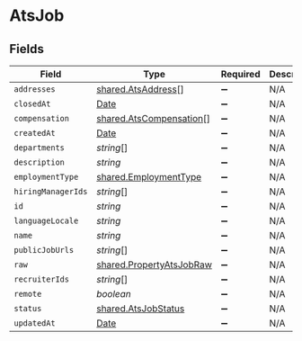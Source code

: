 # AtsJob


## Fields

| Field                                                                                         | Type                                                                                          | Required                                                                                      | Description                                                                                   |
| --------------------------------------------------------------------------------------------- | --------------------------------------------------------------------------------------------- | --------------------------------------------------------------------------------------------- | --------------------------------------------------------------------------------------------- |
| `addresses`                                                                                   | [shared.AtsAddress](../../models/shared/atsaddress.md)[]                                      | :heavy_minus_sign:                                                                            | N/A                                                                                           |
| `closedAt`                                                                                    | [Date](https://developer.mozilla.org/en-US/docs/Web/JavaScript/Reference/Global_Objects/Date) | :heavy_minus_sign:                                                                            | N/A                                                                                           |
| `compensation`                                                                                | [shared.AtsCompensation](../../models/shared/atscompensation.md)[]                            | :heavy_minus_sign:                                                                            | N/A                                                                                           |
| `createdAt`                                                                                   | [Date](https://developer.mozilla.org/en-US/docs/Web/JavaScript/Reference/Global_Objects/Date) | :heavy_minus_sign:                                                                            | N/A                                                                                           |
| `departments`                                                                                 | *string*[]                                                                                    | :heavy_minus_sign:                                                                            | N/A                                                                                           |
| `description`                                                                                 | *string*                                                                                      | :heavy_minus_sign:                                                                            | N/A                                                                                           |
| `employmentType`                                                                              | [shared.EmploymentType](../../models/shared/employmenttype.md)                                | :heavy_minus_sign:                                                                            | N/A                                                                                           |
| `hiringManagerIds`                                                                            | *string*[]                                                                                    | :heavy_minus_sign:                                                                            | N/A                                                                                           |
| `id`                                                                                          | *string*                                                                                      | :heavy_minus_sign:                                                                            | N/A                                                                                           |
| `languageLocale`                                                                              | *string*                                                                                      | :heavy_minus_sign:                                                                            | N/A                                                                                           |
| `name`                                                                                        | *string*                                                                                      | :heavy_minus_sign:                                                                            | N/A                                                                                           |
| `publicJobUrls`                                                                               | *string*[]                                                                                    | :heavy_minus_sign:                                                                            | N/A                                                                                           |
| `raw`                                                                                         | [shared.PropertyAtsJobRaw](../../models/shared/propertyatsjobraw.md)                          | :heavy_minus_sign:                                                                            | N/A                                                                                           |
| `recruiterIds`                                                                                | *string*[]                                                                                    | :heavy_minus_sign:                                                                            | N/A                                                                                           |
| `remote`                                                                                      | *boolean*                                                                                     | :heavy_minus_sign:                                                                            | N/A                                                                                           |
| `status`                                                                                      | [shared.AtsJobStatus](../../models/shared/atsjobstatus.md)                                    | :heavy_minus_sign:                                                                            | N/A                                                                                           |
| `updatedAt`                                                                                   | [Date](https://developer.mozilla.org/en-US/docs/Web/JavaScript/Reference/Global_Objects/Date) | :heavy_minus_sign:                                                                            | N/A                                                                                           |